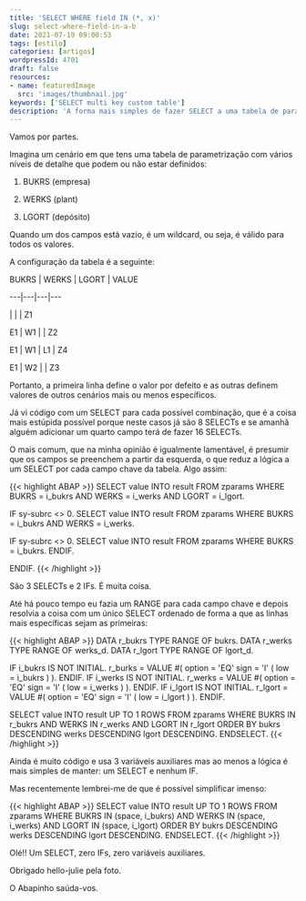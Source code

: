 ```yaml
---
title: 'SELECT WHERE field IN (*, x)'
slug: select-where-field-in-a-b
date: 2021-07-19 09:00:53
tags: [estilo]
categories: [artigos]
wordpressId: 4701
draft: false
resources:
- name: featuredImage
  src: 'images/thumbnail.jpg'
keywords: ['SELECT multi key custom table']
description: 'A forma mais simples de fazer SELECT a uma tabela de parametrização com vários níveis de detalhe contemplando wildcards.'
---
```

Vamos por partes.

Imagina um cenário em que tens uma tabela de parametrização com vários níveis de detalhe que podem ou não estar definidos:

  1. BUKRS (empresa)

  2. WERKS (plant)

  3. LGORT (depósito)

Quando um dos campos está vazio, é um wildcard, ou seja, é válido para todos os valores.

<!--more-->

A configuração da tabela é a seguinte:

BUKRS
| WERKS
| LGORT
| VALUE

---|---|---|---

|
|
| Z1

E1
| W1
|
| Z2

E1
| W1
| L1
| Z4

E1
| W2
|
| Z3

Portanto, a primeira linha define o valor por defeito e as outras definem valores de outros cenários mais ou menos específicos.

Já vi código com um SELECT para cada possível combinação, que é a coisa mais estúpida possível porque neste casos já são 8 SELECTs e se amanhã alguém adicionar um quarto campo terá de fazer 16 SELECTs.

O mais comum, que na minha opinião é igualmente lamentável, é presumir que os campos se preenchem a partir da esquerda, o que reduz a lógica a um SELECT por cada campo chave da tabela. Algo assim:

{{< highlight ABAP >}}
SELECT value INTO result
FROM zparams
WHERE BUKRS = i_bukrs
  AND WERKS = i_werks
  AND LGORT = i_lgort.

IF sy-subrc <> 0.
  SELECT value INTO result
  FROM zparams
  WHERE BUKRS = i_bukrs
    AND WERKS = i_werks.

  IF sy-subrc <> 0.
    SELECT value INTO result
    FROM zparams
    WHERE BUKRS = i_bukrs.
  ENDIF.

ENDIF.
{{< /highlight >}}

São 3 SELECTs e 2 IFs. É muita coisa.

Até há pouco tempo eu fazia um RANGE para cada campo chave e depois resolvia a coisa com um único SELECT ordenado de forma a que as linhas mais específicas sejam as primeiras:


{{< highlight ABAP >}}
DATA r_bukrs TYPE RANGE OF bukrs.
DATA r_werks TYPE RANGE OF werks_d.
DATA r_lgort TYPE RANGE OF lgort_d.

IF i_bukrs IS NOT INITIAL.
  r_burks = VALUE #( option = 'EQ' sign = 'I' ( low = i_bukrs ) ).
ENDIF.
IF i_werks IS NOT INITIAL.
  r_werks = VALUE #( option = 'EQ' sign = 'I' ( low = i_werks ) ).
ENDIF.
IF i_lgort IS NOT INITIAL.
  r_lgort = VALUE #( option = 'EQ' sign = 'I' ( low = i_lgort ) ).
ENDIF.

SELECT value INTO result
UP TO 1 ROWS
FROM zparams
WHERE BUKRS IN r_bukrs
  AND WERKS IN r_werks
  AND LGORT IN r_lgort
ORDER BY bukrs DESCENDING werks DESCENDING lgort DESCENDING.
ENDSELECT.
{{< /highlight >}}

Ainda é muito código e usa 3 variáveis auxiliares mas ao menos a lógica é mais simples de manter: um SELECT e nenhum IF.

Mas recentemente lembrei-me de que é possível simplificar imenso:


{{< highlight ABAP >}}
SELECT value INTO result
UP TO 1 ROWS
FROM zparams
WHERE BUKRS IN (space, i_bukrs)
  AND WERKS IN (space, i_werks)
  AND LGORT IN (space, i_lgort)
ORDER BY bukrs DESCENDING werks DESCENDING lgort DESCENDING.
ENDSELECT.
{{< /highlight >}}

Olé!! Um SELECT, zero IFs, zero variáveis auxiliares.

Obrigado hello-julie pela foto.

O Abapinho saúda-vos.

